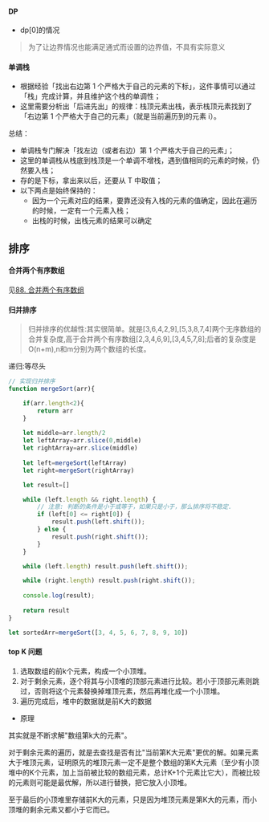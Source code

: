 #### DP
* dp[0]的情况
> 为了让边界情况也能满足通式而设置的边界值，不具有实际意义

#### 单调栈
* 根据经验「找出右边第 1 个严格大于自己的元素的下标」，这件事情可以通过「栈」完成计算，并且维护这个栈的单调性；
* 这里需要分析出「后进先出」的规律：栈顶元素出栈，表示栈顶元素找到了「右边第 1 个严格大于自己的元素」（就是当前遍历到的元素 i）。

总结：

  * 单调栈专门解决「找左边（或者右边）第 1 个严格大于自己的元素」；
  * 这里的单调栈从栈底到栈顶是一个单调不增栈，遇到值相同的元素的时候，仍然要入栈；
  * 存的是下标，拿出来以后，还要从 T 中取值；
  * 以下两点是始终保持的：
    * 因为一个元素对应的结果，要靠还没有入栈的元素的值确定，因此在遍历的时候，一定有一个元素入栈；
    * 出栈的时候，出栈元素的结果可以确定

## 排序

#### 合并两个有序数组
见[88. 合并两个有序数组](https://github.com/Hanqing1996/Leetcode/blob/master/js/88.%20%E5%90%88%E5%B9%B6%E4%B8%A4%E4%B8%AA%E6%9C%89%E5%BA%8F%E6%95%B0%E7%BB%84%E3%80%90%E5%8E%9F%E5%9C%B0%E6%8E%92%E5%BA%8F%E3%80%91.js)

#### 归并排序
> 归并排序的优越性:其实很简单。就是[3,6,4,2,9],[5,3,8,7,4]两个无序数组的合并复杂度,高于合并两个有序数组[2,3,4,6,9],[3,4,5,7,8];后者的复杂度是O(n+m),n和m分别为两个数组的长度。

递归:等尽头
```js
// 实现归并排序
function mergeSort(arr){

    if(arr.length<2){
        return arr
    }
    
    let middle=arr.length/2
    let leftArray=arr.slice(0,middle)
    let rightArray=arr.slice(middle)
    
    let left=mergeSort(leftArray)
    let right=mergeSort(rightArray)

    let result=[]

	while (left.length && right.length) {
		// 注意: 判断的条件是小于或等于，如果只是小于，那么排序将不稳定.
		if (left[0] <= right[0]) {
			result.push(left.shift());
		} else {
			result.push(right.shift());
		}
	}

	while (left.length) result.push(left.shift());

	while (right.length) result.push(right.shift());
    
    console.log(result);
    
    return result
}

let sortedArr=mergeSort([3, 4, 5, 6, 7, 8, 9, 10])
```
#### top K 问题
1. 选取数组的前k个元素，构成一个小顶堆。
2. 对于剩余元素，逐个将其与小顶堆的顶部元素进行比较。若小于顶部元素则跳过，否则将这个元素替换掉堆顶元素，然后再堆化成一个小顶堆。
3. 遍历完成后，堆中的数据就是前K大的数据

* 原理

其实就是不断求解"数组第k大的元素"。

对于剩余元素的遍历，就是去查找是否有比"当前第K大元素"更优的解。如果元素大于堆顶元素，证明原先的堆顶元素一定不是整个数组的第K大元素（至少有小顶堆中的K个元素，加上当前被比较的数组元素，总计K+1个元素比它大），而被比较的元素则可能是最优解，所以进行替换，把它放入小顶堆。

至于最后的小顶堆里存储前K大的元素，只是因为堆顶元素是第K大的元素，而小顶堆的剩余元素又都小于它而已。





